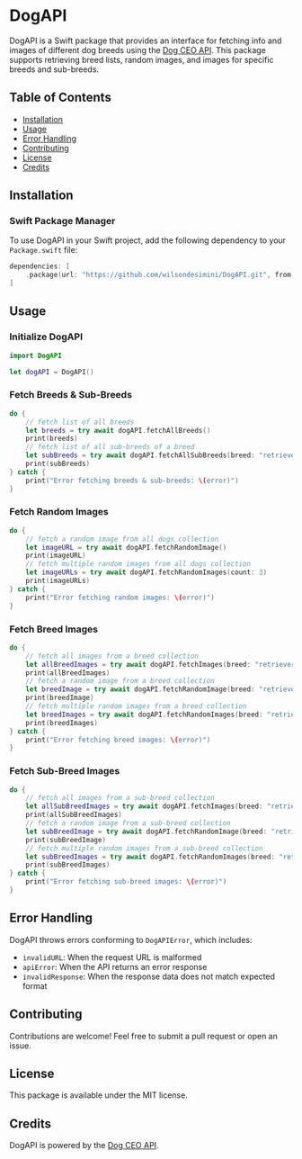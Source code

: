 # DogAPI

DogAPI is a Swift package that provides an interface for fetching info and images of different dog breeds using the [Dog CEO API](https://dog.ceo/dog-api/). This package supports retrieving breed lists, random images, and images for specific breeds and sub-breeds.

## Table of Contents
- [Installation](#installation)
- [Usage](#usage)
- [Error Handling](#error-handling)
- [Contributing](#contributing)
- [License](#license)
- [Credits](#credits)

## Installation

### Swift Package Manager
To use DogAPI in your Swift project, add the following dependency to your `Package.swift` file:

```swift
dependencies: [
    .package(url: "https://github.com/wilsondesimini/DogAPI.git", from: "1.0.0")
]
```

## Usage

### Initialize DogAPI
```swift
import DogAPI

let dogAPI = DogAPI()
```

### Fetch Breeds & Sub-Breeds
```swift
do {
    // fetch list of all breeds
    let breeds = try await dogAPI.fetchAllBreeds()
    print(breeds)
    // fetch list of all sub-breeds of a breed
    let subBreeds = try await dogAPI.fetchAllSubBreeds(breed: "retriever")
    print(subBreeds)
} catch {
    print("Error fetching breeds & sub-breeds: \(error)")
}
```

### Fetch Random Images
```swift
do {
    // fetch a random image from all dogs collection
    let imageURL = try await dogAPI.fetchRandomImage()
    print(imageURL)
    // fetch multiple random images from all dogs collection
    let imageURLs = try await dogAPI.fetchRandomImages(count: 3)
    print(imageURLs)
} catch {
    print("Error fetching random images: \(error)")
}
```

### Fetch Breed Images
```swift
do {
    // fetch all images from a breed collection
    let allBreedImages = try await dogAPI.fetchImages(breed: "retriever")
    print(allBreedImages)
    // fetch a random image from a breed collection
    let breedImage = try await dogAPI.fetchRandomImage(breed: "retriever")
    print(breedImage)
    // fetch multiple random images from a breed collection
    let breedImages = try await dogAPI.fetchRandomImages(breed: "retriever", count: 3)
    print(breedImages)
} catch {
    print("Error fetching breed images: \(error)")
}
```

### Fetch Sub-Breed Images
```swift
do {
    // fetch all images from a sub-breed collection
    let allSubBreedImages = try await dogAPI.fetchImages(breed: "retriever", subBreed: "golden")
    print(allSubBreedImages)
    // fetch a random image from a sub-breed collection
    let subBreedImage = try await dogAPI.fetchRandomImage(breed: "retriever", subBreed: "golden")
    print(subBreedImage)
    // fetch multiple random images from a sub-breed collection
    let subBreedImages = try await dogAPI.fetchRandomImages(breed: "retriever", subBreed: "golden", count: 3)
    print(subBreedImages)
} catch {
    print("Error fetching sub-breed images: \(error)")
}
```

## Error Handling
DogAPI throws errors conforming to `DogAPIError`, which includes:
- `invalidURL`: When the request URL is malformed
- `apiError`: When the API returns an error response
- `invalidResponse`: When the response data does not match expected format

## Contributing
Contributions are welcome! Feel free to submit a pull request or open an issue.

## License
This package is available under the MIT license.

## Credits
DogAPI is powered by the [Dog CEO API](https://dog.ceo/dog-api/).
